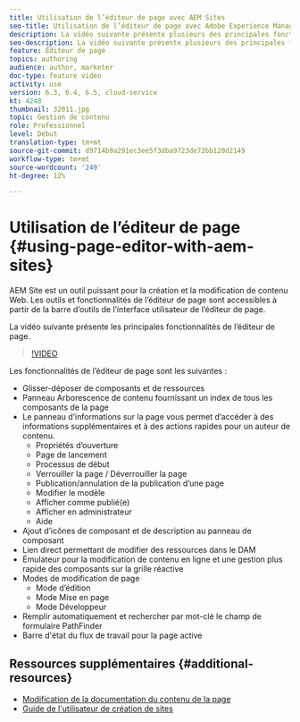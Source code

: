 ```yaml
---
title: Utilisation de l’éditeur de page avec AEM Sites
seo-title: Utilisation de l’éditeur de page avec Adobe Experience Manager Sites
description: La vidéo suivante présente plusieurs des principales fonctionnalités de l’éditeur Sites Touch-UI de Adobe Experience Manager.
seo-description: La vidéo suivante présente plusieurs des principales fonctionnalités de l’éditeur Sites Touch-UI de Adobe Experience Manager.
feature: Éditeur de page
topics: authoring
audience: author, marketer
doc-type: feature video
activity: use
version: 6.3, 6.4, 6.5, cloud-service
kt: 4248
thumbnail: 32011.jpg
topic: Gestion de contenu
role: Professionnel
level: Début
translation-type: tm+mt
source-git-commit: d9714b9a291ec3ee5f3dba9723de72bb120d2149
workflow-type: tm+mt
source-wordcount: '249'
ht-degree: 12%

---
```



# Utilisation de l’éditeur de page {#using-page-editor-with-aem-sites}

AEM Site est un outil puissant pour la création et la modification de contenu Web. Les outils et fonctionnalités de l’éditeur de page sont accessibles à partir de la barre d’outils de l’interface utilisateur de l’éditeur de page.

La vidéo suivante présente les principales fonctionnalités de l’éditeur de page.

>[!VIDEO](https://video.tv.adobe.com/v/32011?quality=12&learn=on)

Les fonctionnalités de l’éditeur de page sont les suivantes :

* Glisser-déposer de composants et de ressources
* Panneau Arborescence de contenu fournissant un index de tous les composants de la page
* Le panneau d’informations sur la page vous permet d’accéder à des informations supplémentaires et à des actions rapides pour un auteur de contenu.
   * Propriétés d’ouverture
   * Page de lancement
   * Processus de début
   * Verrouiller la page / Déverrouiller la page
   * Publication/annulation de la publication d’une page
   * Modifier le modèle
   * Afficher comme publié(e) 
   * Afficher en administrateur
   * Aide
* Ajout d’icônes de composant et de description au panneau de composant
* Lien direct permettant de modifier des ressources dans le DAM
* Émulateur pour la modification de contenu en ligne et une gestion plus rapide des composants sur la grille réactive
* Modes de modification de page
   * Mode d’édition
   * Mode Mise en page
   * Mode Développeur
* Remplir automatiquement et rechercher par mot-clé le champ de formulaire PathFinder
* Barre d&#39;état du flux de travail pour la page active

## Ressources supplémentaires {#additional-resources}

* [Modification de la documentation du contenu de la page](https://docs.adobe.com/content/help/fr-FR/experience-manager-65/authoring/authoring/editing-content.html)
* [Guide de l&#39;utilisateur de création de sites](https://docs.adobe.com/content/help/en/experience-manager-65/authoring/home.html)
